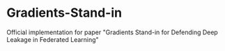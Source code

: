 # Gradients-Stand-in
Official implementation for paper "Gradients Stand-in for Defending Deep Leakage in Federated Learning"
